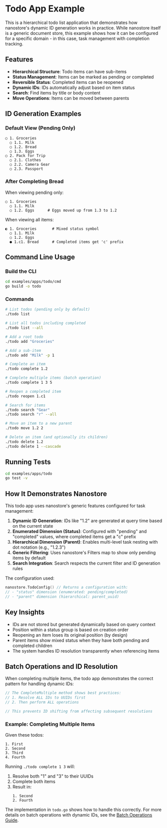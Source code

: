 # Todo App Example

This is a hierarchical todo list application that demonstrates how nanostore's dynamic ID generation works in practice. While nanostore itself is a generic document store, this example shows how it can be configured for a specific domain - in this case, task management with completion tracking.

## Features

- **Hierarchical Structure**: Todo items can have sub-items
- **Status Management**: Items can be marked as pending or completed
- **Reversible Status**: Completed items can be reopened
- **Dynamic IDs**: IDs automatically adjust based on item status
- **Search**: Find items by title or body content
- **Move Operations**: Items can be moved between parents

## ID Generation Examples

### Default View (Pending Only)

```
○ 1. Groceries
  ○ 1.1. Milk
  ○ 1.2. Bread
  ○ 1.3. Eggs
○ 2. Pack for Trip
  ○ 2.1. Clothes
  ○ 2.2. Camera Gear
  ○ 2.3. Passport
```

### After Completing Bread

When viewing pending only:
```
○ 1. Groceries
  ○ 1.1. Milk
  ○ 1.2. Eggs      # Eggs moved up from 1.3 to 1.2
```

When viewing all items:
```
◐ 1. Groceries       # Mixed status symbol
  ○ 1.1. Milk
  ○ 1.2. Eggs
  ● 1.c1. Bread      # Completed items get 'c' prefix
```

## Command Line Usage

### Build the CLI

```bash
cd examples/apps/todo/cmd
go build -o todo
```

### Commands

```bash
# List todos (pending only by default)
./todo list

# List all todos including completed
./todo list --all

# Add a root todo
./todo add "Groceries"

# Add a sub-item
./todo add "Milk" -p 1

# Complete an item
./todo complete 1.2

# Complete multiple items (batch operation)
./todo complete 1 3 5

# Reopen a completed item
./todo reopen 1.c1

# Search for items
./todo search "Gear"
./todo search "r" --all

# Move an item to a new parent
./todo move 1.2 2

# Delete an item (and optionally its children)
./todo delete 1.2
./todo delete 1 --cascade
```

## Running Tests

```bash
cd examples/apps/todo
go test -v
```

## How It Demonstrates Nanostore

This todo app uses nanostore's generic features configured for task management:

1. **Dynamic ID Generation**: IDs like "1.2" are generated at query time based on the current state
2. **Enumerated Dimension (Status)**: Configured with "pending" and "completed" values, where completed items get a "c" prefix
3. **Hierarchical Dimension (Parent)**: Enables multi-level task nesting with dot notation (e.g., "1.2.3")
4. **Generic Filtering**: Uses nanostore's Filters map to show only pending items by default
5. **Search Integration**: Search respects the current filter and ID generation rules

The configuration used:
```go
nanostore.TodoConfig() // Returns a configuration with:
// - "status" dimension (enumerated: pending/completed)
// - "parent" dimension (hierarchical: parent_uuid)
```

## Key Insights

- IDs are not stored but generated dynamically based on query context
- Position within a status group is based on creation order
- Reopening an item loses its original position (by design)
- Parent items show mixed status when they have both pending and completed children
- The system handles ID resolution transparently when referencing items

## Batch Operations and ID Resolution

When completing multiple items, the todo app demonstrates the correct pattern for handling dynamic IDs:

```go
// The CompleteMultiple method shows best practices:
// 1. Resolve ALL IDs to UUIDs first
// 2. Then perform ALL operations

// This prevents ID shifting from affecting subsequent resolutions
```

### Example: Completing Multiple Items

Given these todos:
```
1. First
2. Second
3. Third
4. Fourth
```

Running `./todo complete 1 3` will:
1. Resolve both "1" and "3" to their UUIDs
2. Complete both items
3. Result in:
   ```
   1. Second
   2. Fourth
   ```

The implementation in `todo.go` shows how to handle this correctly. For more details on batch operations with dynamic IDs, see the [Batch Operations Guide](../../../docs/batch-operations.md).